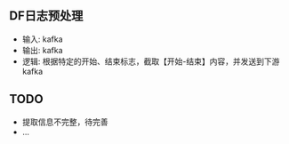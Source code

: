 
## DF日志预处理

 * 输入: kafka
 * 输出: kafka
 * 逻辑: 根据特定的开始、结束标志，截取【开始-结束】内容，并发送到下游kafka
 
 
 ## TODO
 
 * 提取信息不完整，待完善
 * ...